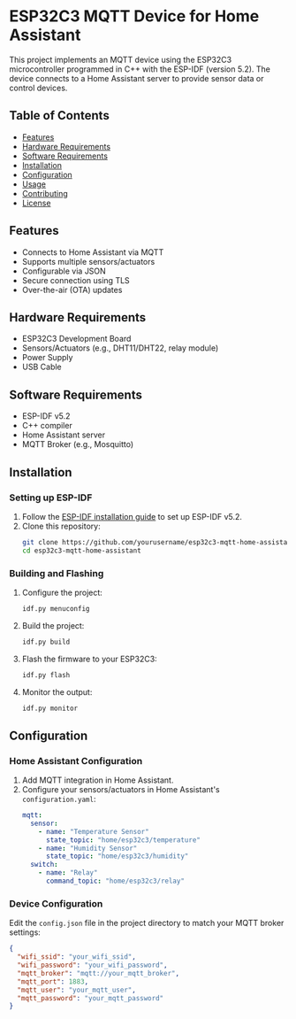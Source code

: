 # ESP32C3 MQTT Device for Home Assistant

This project implements an MQTT device using the ESP32C3 microcontroller programmed in C++ with the ESP-IDF (version 5.2). The device connects to a Home Assistant server to provide sensor data or control devices.

## Table of Contents
- [Features](#features)
- [Hardware Requirements](#hardware-requirements)
- [Software Requirements](#software-requirements)
- [Installation](#installation)
- [Configuration](#configuration)
- [Usage](#usage)
- [Contributing](#contributing)
- [License](#license)

## Features
- Connects to Home Assistant via MQTT
- Supports multiple sensors/actuators
- Configurable via JSON
- Secure connection using TLS
- Over-the-air (OTA) updates

## Hardware Requirements
- ESP32C3 Development Board
- Sensors/Actuators (e.g., DHT11/DHT22, relay module)
- Power Supply
- USB Cable

## Software Requirements
- ESP-IDF v5.2
- C++ compiler
- Home Assistant server
- MQTT Broker (e.g., Mosquitto)

## Installation
### Setting up ESP-IDF
1. Follow the [ESP-IDF installation guide](https://docs.espressif.com/projects/esp-idf/en/v5.2/esp32/get-started/index.html) to set up ESP-IDF v5.2.
2. Clone this repository:
    ```bash
    git clone https://github.com/yourusername/esp32c3-mqtt-home-assistant.git
    cd esp32c3-mqtt-home-assistant
    ```

### Building and Flashing
1. Configure the project:
    ```bash
    idf.py menuconfig
    ```
2. Build the project:
    ```bash
    idf.py build
    ```
3. Flash the firmware to your ESP32C3:
    ```bash
    idf.py flash
    ```
4. Monitor the output:
    ```bash
    idf.py monitor
    ```

## Configuration
### Home Assistant Configuration
1. Add MQTT integration in Home Assistant.
2. Configure your sensors/actuators in Home Assistant's `configuration.yaml`:
    ```yaml
    mqtt:
      sensor:
        - name: "Temperature Sensor"
          state_topic: "home/esp32c3/temperature"
        - name: "Humidity Sensor"
          state_topic: "home/esp32c3/humidity"
      switch:
        - name: "Relay"
          command_topic: "home/esp32c3/relay"
    ```

### Device Configuration
Edit the `config.json` file in the project directory to match your MQTT broker settings:
```json
{
  "wifi_ssid": "your_wifi_ssid",
  "wifi_password": "your_wifi_password",
  "mqtt_broker": "mqtt://your_mqtt_broker",
  "mqtt_port": 1883,
  "mqtt_user": "your_mqtt_user",
  "mqtt_password": "your_mqtt_password"
}
